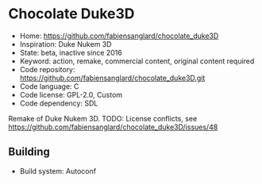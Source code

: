 # Chocolate Duke3D

- Home: https://github.com/fabiensanglard/chocolate_duke3D
- Inspiration: Duke Nukem 3D
- State: beta, inactive since 2016
- Keyword: action, remake, commercial content, original content required
- Code repository: https://github.com/fabiensanglard/chocolate_duke3D.git
- Code language: C
- Code license: GPL-2.0, Custom
- Code dependency: SDL

Remake of Duke Nukem 3D.
TODO: License conflicts, see https://github.com/fabiensanglard/chocolate_duke3D/issues/48

## Building

- Build system: Autoconf
